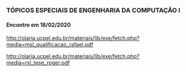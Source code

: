 ### TÓPICOS ESPECIAIS DE ENGENHARIA DA COMPUTAÇÃO I

#### Encontro em 18/02/2020

http://olaria.ucpel.edu.br/materiais/lib/exe/fetch.php?media=msl_qualificacao_rafael.pdf

http://olaria.ucpel.edu.br/materiais/lib/exe/fetch.php?media=rsl_tese_roger.pdf
